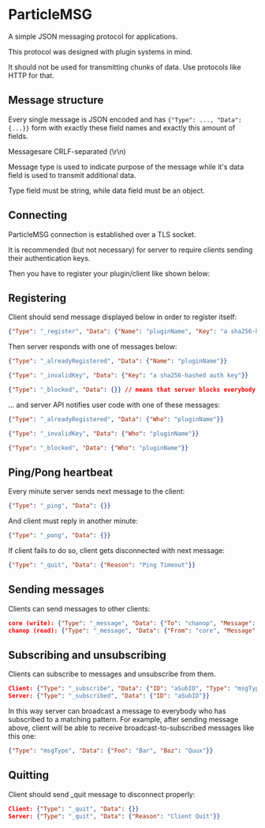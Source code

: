 # ParticleMSG

A simple JSON messaging protocol for applications.

This protocol was designed with plugin systems in mind.

It should not be used for transmitting chunks of data. Use protocols like HTTP for that.

## Message structure

Every single message is JSON encoded and has `{"Type": ..., "Data": {...}}` form with exactly these field names and exactly this amount of fields.

Messagesare CRLF-separated (\r\n)

Message type is used to indicate purpose of the message while it's data field is used to transmit additional data.

Type field must be string, while data field must be an object.

## Connecting

ParticleMSG connection is established over a TLS socket.

It is recommended (but not necessary) for server to require clients sending their authentication keys.

Then you have to register your plugin/client like shown below:

## Registering

Client should send message displayed below in order to register itself:

```json
{"Type": "_register", "Data": {"Name": "pluginName", "Key": "a sha256-hashed auth key"}}
```

Then server responds with one of messages below:

```json
{"Type": "_alreadyRegistered", "Data": {"Name": "pluginName"}}
```

```json
{"Type": "_invalidKey", "Data": {"Key": "a sha256-hashed auth key"}}
```

```json
{"Type": "_blocked", "Data": {}} // means that server blocks everybody except for core
```

... and server API notifies user code with one of these messages:

```json
{"Type": "_alreadyRegistered", "Data": {"Who": "pluginName"}}
```

```json
{"Type": "_invalidKey", "Data": {"Who": "pluginName"}}
```

```json
{"Type": "_blocked", "Data": {"Who": "pluginName"}}
```

## Ping/Pong heartbeat

Every minute server sends next message to the client:

```json
{"Type": "_ping", "Data": {}}
```

And client must reply in another minute:

```json
{"Type": "_pong", "Data": {}}
```

If client fails to do so, client gets disconnected with next message:

```json
{"Type": "_quit", "Data": {"Reason": "Ping Timeout"}}
```

## Sending messages

Clients can send messages to other clients:

```json
core (write): {"Type": "_message", "Data": {"To": "chanop", "Message": {"Type": "ban", "Data": {"Who": "asdf", "Where": "##hjkl", "On": "asdfnet"}}}}
chanop (read): {"Type": "_message", "Data": {"From": "core", "Message": {"Type": "ban", "Data": {"Who": "asdf", "Where": "##hjkl", "On": "asdfnet"}}}}
```

## Subscribing and unsubscribing

Clients can subscribe to messages and unsubscribe from them.

```json
Client: {"Type": "_subscribe", "Data": {"ID": "aSubID", "Type": "msgType", "Pattern": {"Foo": "Bar"}, "Once": true}}
Server: {"Type": "_subscribed", "Data": {"ID": "aSubID"}}
```

In this way server can broadcast a message to everybody who has subscribed to a matching pattern.
For example, after sending message above, client will be able to receive broadcast-to-subscribed messages like this one:

```json
{"Type": "msgType", "Data": {"Foo": "Bar", "Baz": "Quux"}}
```

## Quitting

Client should send _quit message to disconnect properly:

```json
Client: {"Type": "_quit", "Data": {}}
Server: {"Type": "_quit", "Data": {"Reason": "Client Quit"}}
```